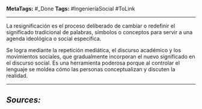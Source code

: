 **MetaTags:** #_Done 
**Tags:** #IngenieríaSocial  #ToLink 
- - -
La resignificación es el proceso deliberado de cambiar o redefinir el significado tradicional de palabras, símbolos o conceptos para servir a una agenda ideológica o social específica.

Se logra mediante la repetición mediática, el discurso académico y los movimientos sociales, que gradualmente incorporan el nuevo significado en el discurso social. Es una herramienta poderosa porque al controlar el lenguaje se moldea cómo las personas conceptualizan y discuten la realidad.
- - - 
## ***Sources:***